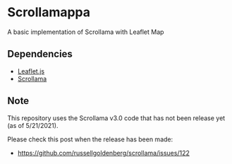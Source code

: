 # Scrollamappa
A basic implementation of Scrollama with Leaflet Map

## Dependencies
- [Leaflet.js](https://leafletjs.com/)
- [Scrollama](https://github.com/russellgoldenberg/scrollama/)

## Note
This repository uses the Scrollama v3.0 code that has not been release yet (as of 5/21/2021). 

Please check this post when the release has been made:
- https://github.com/russellgoldenberg/scrollama/issues/122

